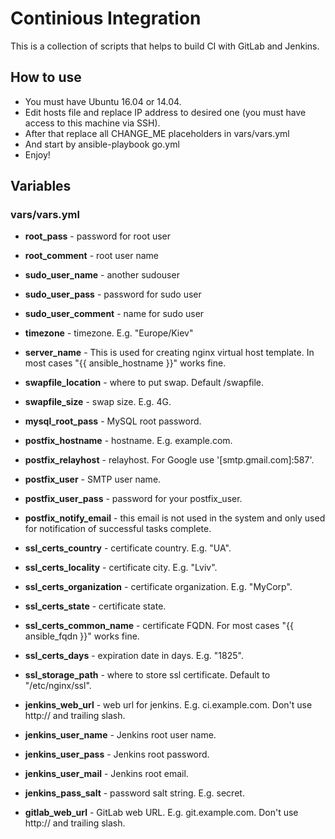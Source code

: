 # Continious Integration
This is a collection of scripts that helps to build CI with GitLab and Jenkins.

## How to use
- You must have Ubuntu 16.04 or 14.04.
- Edit hosts file and replace IP address to desired one (you must have access to this machine via SSH).
- After that replace all CHANGE_ME placeholders in vars/vars.yml
- And start by ansible-playbook go.yml
- Enjoy!

## Variables
### vars/vars.yml
- **root_pass** - password for root user
- **root_comment** - root user name
- **sudo_user_name** - another sudouser
- **sudo_user_pass** - password for sudo user
- **sudo_user_comment** - name for sudo user

- **timezone** - timezone. E.g. "Europe/Kiev"

- **server_name** - This is used for creating nginx virtual host template. In most cases "{{ ansible_hostname }}" works fine.

- **swapfile_location** - where to put swap. Default /swapfile.
- **swapfile_size** - swap size. E.g. 4G.

- **mysql_root_pass** - MySQL root password.

- **postfix_hostname** - hostname. E.g. example.com.
- **postfix_relayhost** - relayhost. For Google use '[smtp.gmail.com]:587'.
- **postfix_user** - SMTP user name.
- **postfix_user_pass** - password for your postfix_user.
- **postfix_notify_email** - this email is not used in the system and only used for notification of successful tasks complete.

- **ssl_certs_country** - certificate country. E.g. "UA".
- **ssl_certs_locality** - certificate city. E.g. "Lviv".
- **ssl_certs_organization** - certificate organization. E.g. "MyCorp".
- **ssl_certs_state** - certificate state.
- **ssl_certs_common_name** - certificate FQDN. For most cases "{{ ansible_fqdn }}" works fine.
- **ssl_certs_days** - expiration date in days. E.g. "1825".
- **ssl_storage_path** - where to store ssl certificate. Default to "/etc/nginx/ssl".

- **jenkins_web_url** - web url for jenkins. E.g. ci.example.com. Don't use http:// and trailing slash.
- **jenkins_user_name** - Jenkins root user name.
- **jenkins_user_pass** - Jenkins root password.
- **jenkins_user_mail** - Jenkins root email.
- **jenkins_pass_salt** - password salt string. E.g. secret.

- **gitlab_web_url** - GitLab web URL. E.g. git.example.com. Don't use http:// and trailing slash.
